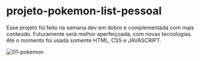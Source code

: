 # projeto-pokemon-list-pessoal

Esse projeto foi feito na semana dev em dobro e complementada com mais conteúdo. Futuramente será melhor aperfeiçoada, com novas tecnologias. Até o momento foi usada somente HTML, CSS e JAVASCRIPT.

![01-pokemon](https://github.com/lfbond/projeto-pokemon-list-pessoal/assets/69223872/5555ec39-0118-4d2d-baa6-9568d71a90d1)
